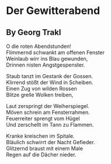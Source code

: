 # Der Gewitterabend
## By Georg Trakl
    
O die roten Abendstunden!    
Flimmernd schwankt am offenen Fenster    
Weinlaub wirr ins Blau gewunden,    
Drinnen nisten Angstgespenster.    
     
Staub tanzt im Gestank der Gossen.    
Klirrend stößt der Wind in Scheiben.    
Einen Zug von wilden Rossen    
Blitze grelle Wolken treiben,    
     
Laut zerspringt der Weiherspiegel.    
Möven schrein am Fensterrahmen.    
Feuerreiter sprengt vom Hügel    
Und zerschellt im Tann zu Flammen.    
     
Kranke kreischen im Spitale.    
Bläulich schwirrt der Nacht Gefieder.    
Glitzernd braust mit einem Male    
Regen auf die Dächer nieder.    
